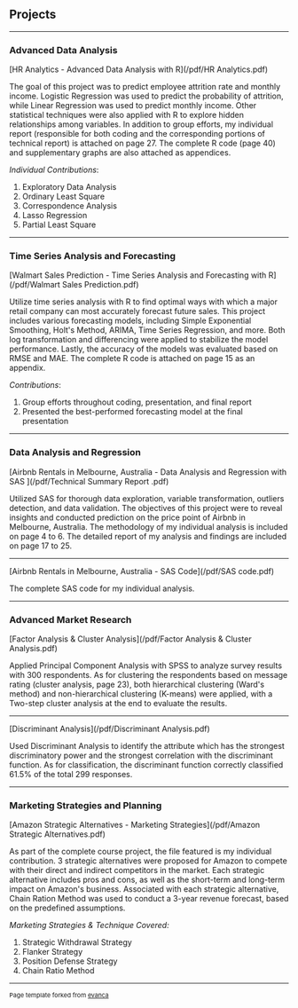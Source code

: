 ## Projects

---

### Advanced Data Analysis

[HR Analytics - Advanced Data Analysis with R](/pdf/HR Analytics.pdf)

The goal of this project was to predict employee attrition rate and monthly income. Logistic Regression was used to predict the probability of attrition, while Linear Regression was used to predict monthly income. Other statistical techniques were also applied with R to explore hidden relationships among variables.
In addition to group efforts, my individual report (responsible for both coding and the corresponding portions of technical report) is attached on page 27. The complete R code (page 40) and supplementary graphs are also attached as appendices.

_Individual Contributions_:
1. Exploratory Data Analysis
2. Ordinary Least Square
3. Correspondence Analysis
4. Lasso Regression
5. Partial Least Square

---

### Time Series Analysis and Forecasting

[Walmart Sales Prediction - Time Series Analysis and Forecasting with R](/pdf/Walmart Sales Prediction.pdf)

Utilize time series analysis with R to find optimal ways with which a major retail company can most accurately forecast future sales. This project includes various forecasting models, including Simple Exponential Smoothing, Holt's Method, ARIMA, Time Series Regression, and more. Both log transformation and differencing were applied to stabilize the model performance. Lastly, the accuracy of the models was evaluated based on RMSE and MAE. The complete R code is attached on page 15 as an appendix.

_Contributions_:
1. Group efforts throughout coding, presentation, and final report 
2. Presented the best-performed forecasting model at the final presentation

---

### Data Analysis and Regression

[Airbnb Rentals in Melbourne, Australia - Data Analysis and Regression with SAS ](/pdf/Technical Summary Report .pdf)

Utilized SAS for thorough data exploration, variable transformation, outliers detection, and data validation. The objectives of this project were to reveal insights and conducted prediction on the price point of Airbnb in Melbourne, Australia. The methodology of my individual analysis is included on page 4 to 6. The detailed report of my analysis and findings are included on page 17 to 25.

---

[Airbnb Rentals in Melbourne, Australia - SAS Code](/pdf/SAS code.pdf)

The complete SAS code for my individual analysis.

---

### Advanced Market Research

[Factor Analysis & Cluster Analysis](/pdf/Factor Analysis & Cluster Analysis.pdf)

Applied Principal Component Analysis with SPSS to analyze survey results with 300 respondents. As for clustering the respondents based on message rating (cluster analysis, page 23), both hierarchical clustering (Ward's method) and non-hierarchical clustering (K-means) were applied, with a Two-step cluster analysis at the end to evaluate the results. 

---

[Discriminant Analysis](/pdf/Discriminant Analysis.pdf)

Used Discriminant Analysis to identify the attribute which has the strongest discriminatory power and the strongest correlation with the discriminant function. As for classification, the discriminant function correctly classified 61.5% of the total 299 responses.

---

### Marketing Strategies and Planning

[Amazon Strategic Alternatives - Marketing Strategies](/pdf/Amazon Strategic Alternatives.pdf)

As part of the complete course project, the file featured is my individual contribution. 3 strategic alternatives were proposed for Amazon to compete with their direct and indirect competitors in the market. Each strategic alternative includes pros and cons, as well as the short-term and long-term impact on Amazon's business. Associated with each strategic alternative, Chain Ration Method was used to conduct a 3-year revenue forecast, based on the predefined assumptions.

_Marketing Strategies & Technique Covered:_
1. Strategic Withdrawal Strategy
2. Flanker Strategy
3. Position Defense Strategy
4. Chain Ratio Method

---
<p style="font-size:11px">Page template forked from <a href="https://github.com/evanca/quick-portfolio">evanca</a></p>
<!-- Remove above link if you don't want to attibute -->
